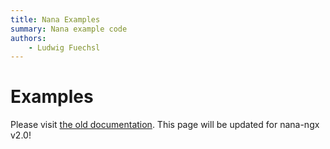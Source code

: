```yaml
---
title: Nana Examples
summary: Nana example code
authors:
    - Ludwig Fuechsl
---
```


# Examples
Please visit [the old documentation](http://nanapro.org). This page will be updated for nana-ngx v2.0!
